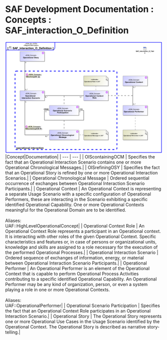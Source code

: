 # SAF Development Documentation : Concepts : SAF_interaction_O_Definition 
![SAF_interaction_O_Definition.svg](./diagrams/SAF_interaction_O_Definition.svg)
|Concept|Documentation|
| --- | --- |
| OIScontainingOCM | Specifies the fact that an Operational Interaction Scenario contains one or more Operational Chronological Messages.|
| OISrefiningOSY | Specifies the fact that an Operational Story is refined by one or more Operational Interaction Scenarios.|
| Operational Chronological Message | Ordered sequential occurrence of exchanges between Operational Interaction Scenario Participants.|
| Operational Context | An Operational Context is representing a separate Usage Scenario with a specific configuration of Operational Performers, these are interacting in the Scenario exhibiting a specific identified Operational Capability. One or more Operational Contexts meaningful for the Operational Domain are to be identified. <br><br>Aliases:<br>UAF::HighLevelOperationalConcept|
| Operational Context Role | An Operational Context Role represents a participant in an Operational context.<br>It is interacting with other roles of the given Operational Context. Specific characteristics and features or, in case of persons or organizational units, knowledge and skills are assigned to a role necessary for the execution of the performed Operational Processes.|
| Operational Interaction Scenario | Ordered sequence of exchanges of information, energy, or material between Operational Interaction Scenario Participants.|
| Operational Performer | An Operational Performer is an element of the Operational Context that is capable to perform Operational Process Activities contributing to a specific identified Operational Capability. An Operational Performer may be any kind of organization, person, or even a system playing a role in one or more Operational Contexts.<br><br>Aliases:<br>UAF::OperationalPerformer|
| Operational Scenario Participation | Specifies the fact that an Operational Context Role participates in an Operational Interaction Scenario.|
| Operational Story | The Operational Story represents one or more Operational Use Cases in the Usage Scenario identified by the Operational Context. The Operational Story is described as narrative story-telling.|
